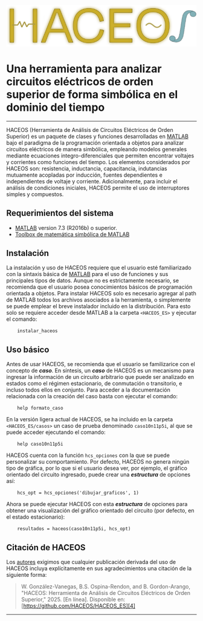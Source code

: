 ![GitHub Logo](/docs/Figuras/Logo_HACEOS.png)

# Una herramienta para analizar circuitos eléctricos de orden superior de forma simbólica en el dominio del tiempo

-----------------------------------------------------------------------------------
HACEOS (Herramienta de Análisis de Circuitos Eléctricos de Orden Superior) es un paquete de clases y funciones 
desarrolladas en [MATLAB][1] bajo el paradigma de la programación orientada a objetos para analizar circuitos 
eléctricos de manera simbólica, empleando modelos generales mediante ecuaciones integro-diferenciales que permiten 
encontrar voltajes y corrientes como funciones del tiempo. Los elementos considerados por HACEOS son: resistencia, 
inductancia, capacitancia, indutancias mutuamente acopladas  por inducción, fuentes dependientes e independientes 
de voltaje y corriente. Adicionalmente, para incluir el análisis de condiciones iniciales, HACEOS permite el 
uso de interruptores simples y compuestos.


Requerimientos del sistema
-------------------------------
* [MATLAB][1] version 7.3 (R2016b) o superior.
* [Toolbox de matemática simbólica de MATLAB][2]


Instalación
------------
La instalación y uso de HACEOS requiere que el usuario esté familiarizado con la sintaxis 
básica de [MATLAB][1] para el uso de funciones y sus principales tipos de datos. Aunque no 
es estrictamente necesario, se recomienda que el usuario posea conocimientos básicos de programación 
orientada a objetos. Para instalar HACEOS solo es necesario agregar al path de MATLAB todos los
archivos asociados a la herramienta, o simplemente se puede emplear el breve instalador
incluido en la distribución. Para esto solo se requiere acceder desde MATLAB a la carpeta 
`<HACEOS_ES>` y ejecutar el comando:

		instalar_haceos

Uso básico
------------
Antes de usar HACEOS, se recomienda que el usuario se familizarice con el concepto de ***caso***. 
En síntesis, un ***caso*** de HACEOS es un mecanismo para ingresar la información de un circuito 
arbitrario que puede ser analizado en estados como el régimen estacionario, de conmutación 
o transitorio, e incluso todos ellos en conjunto. Para acceder a la documentación relacionada 
con la creación del caso basta con ejecutar el comando:

		help formato_caso

En la versión ligera actual de HACEOS, se ha incluido en la carpeta `<HACEOS_ES/casos>` un caso 
de prueba denominado `caso10n11p5i`, al que se puede acceder ejecutando el comando:

		help caso10n11p5i

HACEOS cuenta con la función `hcs_opciones` con la que se puede personalizar su comportamiento. Por
defecto, HACEOS no genera ningún tipo de gráfica, por lo que si el usuario desea ver, por ejemplo, 
el gráfico orientado del circuito ingresado, puede crear una ***estructura*** de opciones así:

		hcs_opt = hcs_opciones('dibujar_graficos', 1)

Ahora se puede ejecutar HACEOS con esta ***estructura*** de opciones para obtener una visualización 
del gráfico orientado del circuito (por defecto, en el estado estacionario):

		resultados = haceos(caso10n11p5i, hcs_opt)

Citación de HACEOS
------------
Los [autores][3] exigimos que cualquier publicación derivada del uso de HACEOS incluya 
explícitamente en sus agradecimientos una citación de la siguiente forma:

>   W. González-Vanegas, B.S. Ospina-Rendon, and B. Gordon-Arango, "HACEOS: Herramienta de Análisis
    de Circuitos Eléctricos de Orden Superior," 2025. [En línea]. Disponible en: [https://github.com/HACEOS/HACEOS_ES][4]

---- 
 [1]: https://www.mathworks.com/
 [2]: https://www.mathworks.com/products/symbolic.html
 [3]: https://github.com/HACEOS/HACEOS_ES/blob/main/AUTORES
 [4]: https://github.com/HACEOS/HACEOS_ES
